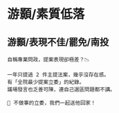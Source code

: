 # 游顥/素質低落

## 游顥/表現不佳/罷免/南投

```
自稱專業問政，提案表現卻極差？📉

一年只提過 2 件主提法案，幾乎沒存在感。
有「全院最少提案立委」的紀錄。
議場發言也乏善可陳，連自己選區問題都不講。

📣 不做事的立委，我們一起送他回家！
```